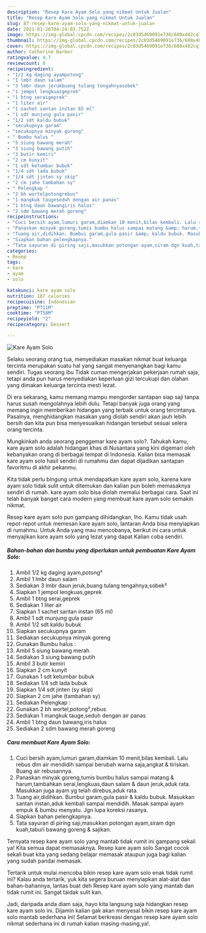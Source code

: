 ```yaml
---
description: "Resep Kare Ayam Solo yang nikmat Untuk Jualan"
title: "Resep Kare Ayam Solo yang nikmat Untuk Jualan"
slug: 87-resep-kare-ayam-solo-yang-nikmat-untuk-jualan
date: 2021-01-26T04:24:03.752Z
image: https://img-global.cpcdn.com/recipes/2c03d5469091e736/680x482cq70/kare-ayam-solo-foto-resep-utama.jpg
thumbnail: https://img-global.cpcdn.com/recipes/2c03d5469091e736/680x482cq70/kare-ayam-solo-foto-resep-utama.jpg
cover: https://img-global.cpcdn.com/recipes/2c03d5469091e736/680x482cq70/kare-ayam-solo-foto-resep-utama.jpg
author: Catherine Barber
ratingvalue: 4.7
reviewcount: 8
recipeingredient:
- "1/2 kg daging ayampotong"
- "1 lmbr daun salam"
- "3 lmbr daun jerukbuang tulang tengahnyasobek"
- "1 jempol lengkuasgeprek"
- "1 btng seraigeprek"
- "1 liter air"
- "1 sachet santan instan 65 ml"
- "1 sdt munjung gula pasir"
- "1/2 sdt kaldu bubuk"
- "secukupnya garam"
- "secukupnya minyak goreng"
- " Bumbu halus "
- "5 siung bawang merah"
- "3 siung bawang putih"
- "3 butir kemiri"
- "2 cm kunyit"
- "1 sdt ketumbar bubuk"
- "1/4 sdt lada bubuk"
- "1/4 sdt jinten sy skip"
- "2 cm jahe tambahan sy"
- " Pelengkap "
- "2 bh wortelpotongrebus"
- "1 mangkuk taugeseduh dengan air panas"
- "1 btng daun bawangiris halus"
- "2 sdm bawang merah goreng"
recipeinstructions:
- "Cuci bersih ayam,lumuri garam,diamkan 10 menit,bilas kembali. Lalu rebus dlm air mendidih sampai berubah warna saja,angkat &amp; tiriskan. Buang air rebusannya."
- "Panaskan minyak goreng,tumis bumbu halus sampai matang &amp; harum,tambahkan serai,lengkuas,daun salam &amp; daun jeruk,aduk rata. Masukkan juga ayam yg telah direbus,aduk rata."
- "Tuang air,didihkan. Bumbui garam,gula pasir &amp; kaldu bubuk. Masukkan santan instan,aduk kembali sampai mendidih. Masak sampai ayam empuk &amp; bumbu menyatu. Jgn lupa koreksi rasanya."
- "Siapkan bahan pelengkapnya."
- "Tata sayuran di piring saji,masukkan potongan ayam,siram dgn kuah,taburi bawang goreng &amp; sajikan."
categories:
- Resep
tags:
- kare
- ayam
- solo

katakunci: kare ayam solo 
nutrition: 187 calories
recipecuisine: Indonesian
preptime: "PT11M"
cooktime: "PT58M"
recipeyield: "2"
recipecategory: Dessert

---
```



![Kare Ayam Solo](https://img-global.cpcdn.com/recipes/2c03d5469091e736/680x482cq70/kare-ayam-solo-foto-resep-utama.jpg)

Selaku seorang orang tua, menyediakan masakan nikmat buat keluarga tercinta merupakan suatu hal yang sangat menyenangkan bagi kamu sendiri. Tugas seorang ibu Tidak cuman mengerjakan pekerjaan rumah saja, tetapi anda pun harus menyediakan keperluan gizi tercukupi dan olahan yang dimakan keluarga tercinta mesti lezat.

Di era  sekarang, kamu memang mampu mengorder santapan siap saji tanpa harus susah mengolahnya lebih dulu. Tetapi banyak juga orang yang memang ingin memberikan hidangan yang terbaik untuk orang tercintanya. Pasalnya, menghidangkan masakan yang diolah sendiri akan jauh lebih bersih dan kita pun bisa menyesuaikan hidangan tersebut sesuai selera orang tercinta. 



Mungkinkah anda seorang penggemar kare ayam solo?. Tahukah kamu, kare ayam solo adalah hidangan khas di Nusantara yang kini digemari oleh kebanyakan orang di berbagai tempat di Indonesia. Kalian bisa memasak kare ayam solo hasil sendiri di rumahmu dan dapat dijadikan santapan favoritmu di akhir pekanmu.

Kita tidak perlu bingung untuk mendapatkan kare ayam solo, karena kare ayam solo tidak sulit untuk ditemukan dan kalian pun boleh memasaknya sendiri di rumah. kare ayam solo bisa diolah memalui berbagai cara. Saat ini telah banyak banget cara modern yang membuat kare ayam solo semakin nikmat.

Resep kare ayam solo pun gampang dihidangkan, lho. Kamu tidak usah repot-repot untuk memesan kare ayam solo, lantaran Anda bisa menyiapkan di rumahmu. Untuk Anda yang mau mencobanya, berikut ini cara untuk menyajikan kare ayam solo yang lezat yang dapat Kalian coba sendiri.

<!--inarticleads1-->

##### Bahan-bahan dan bumbu yang diperlukan untuk pembuatan Kare Ayam Solo:

1. Ambil 1/2 kg daging ayam,potong²
1. Ambil 1 lmbr daun salam
1. Sediakan 3 lmbr daun jeruk,buang tulang tengahnya,sobek²
1. Siapkan 1 jempol lengkuas,geprek
1. Ambil 1 btng serai,geprek
1. Sediakan 1 liter air
1. Siapkan 1 sachet santan instan (65 ml)
1. Ambil 1 sdt munjung gula pasir
1. Ambil 1/2 sdt kaldu bubuk
1. Siapkan secukupnya garam
1. Sediakan secukupnya minyak goreng
1. Gunakan  Bumbu halus :
1. Ambil 5 siung bawang merah
1. Sediakan 3 siung bawang putih
1. Ambil 3 butir kemiri
1. Siapkan 2 cm kunyit
1. Gunakan 1 sdt ketumbar bubuk
1. Sediakan 1/4 sdt lada bubuk
1. Siapkan 1/4 sdt jinten (sy skip)
1. Siapkan 2 cm jahe (tambahan sy)
1. Sediakan  Pelengkap :
1. Gunakan 2 bh wortel,potong²,rebus
1. Sediakan 1 mangkuk tauge,seduh dengan air panas
1. Ambil 1 btng daun bawang,iris halus
1. Sediakan 2 sdm bawang merah goreng




<!--inarticleads2-->

##### Cara membuat Kare Ayam Solo:

1. Cuci bersih ayam,lumuri garam,diamkan 10 menit,bilas kembali. Lalu rebus dlm air mendidih sampai berubah warna saja,angkat &amp; tiriskan. Buang air rebusannya.
1. Panaskan minyak goreng,tumis bumbu halus sampai matang &amp; harum,tambahkan serai,lengkuas,daun salam &amp; daun jeruk,aduk rata. Masukkan juga ayam yg telah direbus,aduk rata.
1. Tuang air,didihkan. Bumbui garam,gula pasir &amp; kaldu bubuk. Masukkan santan instan,aduk kembali sampai mendidih. Masak sampai ayam empuk &amp; bumbu menyatu. Jgn lupa koreksi rasanya.
1. Siapkan bahan pelengkapnya.
1. Tata sayuran di piring saji,masukkan potongan ayam,siram dgn kuah,taburi bawang goreng &amp; sajikan.




Ternyata resep kare ayam solo yang mantab tidak rumit ini gampang sekali ya! Kita semua dapat memasaknya. Resep kare ayam solo Sangat cocok sekali buat kita yang sedang belajar memasak ataupun juga bagi kalian yang sudah pandai memasak.

Tertarik untuk mulai mencoba bikin resep kare ayam solo enak tidak rumit ini? Kalau anda tertarik, yuk kita segera buruan menyiapkan alat-alat dan bahan-bahannya, lantas buat deh Resep kare ayam solo yang mantab dan tidak rumit ini. Sangat taidak sulit kan. 

Jadi, daripada anda diam saja, hayo kita langsung saja hidangkan resep kare ayam solo ini. Dijamin kalian gak akan menyesal bikin resep kare ayam solo mantab sederhana ini! Selamat berkreasi dengan resep kare ayam solo nikmat sederhana ini di rumah kalian masing-masing,ya!.

